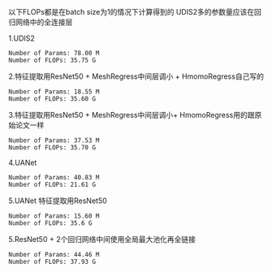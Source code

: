以下FLOPs都是在batch size为1的情况下计算得到的
UDIS2多的参数量应该在回归网络中的全连接层

1.UDIS2
```
Number of Params: 78.00 M
Number of FLOPs: 35.75 G
```

2.特征提取用ResNet50 + MeshRegress中间层调小 + HmomoRegress自己写的
```
Number of Params: 18.55 M
Number of FLOPs: 35.60 G
```

3.特征提取用ResNet50 + MeshRegress中间层调小+ HmomoRegress用的跟原始论文一样
```
Number of Params: 37.53 M
Number of FLOPs: 35.70 G
```

4.UANet
```
Number of Params: 40.83 M
Number of FLOPs: 21.61 G
```

5.UANet 特征提取用ResNet50
```
Number of Params: 15.60 M
Number of FLOPs: 35.6 G
```

5.ResNet50 + 2个回归网络中间使用全局最大池化再全链接
```
Number of Params: 44.46 M
Number of FLOPs: 37.93 G
```